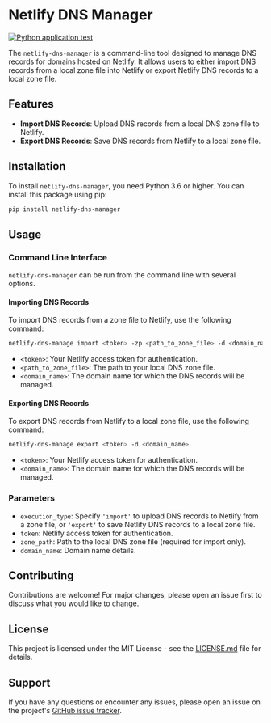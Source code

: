
# Netlify DNS Manager

[![Python application test](https://github.com/sumansaurabh/netlify-dns-manager/actions/workflows/test.yml/badge.svg)](https://github.com/sumansaurabh/netlify-dns-manager/actions/workflows/test.yml)

The `netlify-dns-manager` is a command-line tool designed to manage DNS records for domains hosted on Netlify. It allows users to either import DNS records from a local zone file into Netlify or export Netlify DNS records to a local zone file.

## Features

- **Import DNS Records**: Upload DNS records from a local DNS zone file to Netlify.
- **Export DNS Records**: Save DNS records from Netlify to a local zone file.

## Installation

To install `netlify-dns-manager`, you need Python 3.6 or higher. You can install this package using pip:

```bash
pip install netlify-dns-manager
```

## Usage

### Command Line Interface

`netlify-dns-manager` can be run from the command line with several options.

#### Importing DNS Records

To import DNS records from a zone file to Netlify, use the following command:

```bash
netlify-dns-manage import <token> -zp <path_to_zone_file> -d <domain_name>
```

- `<token>`: Your Netlify access token for authentication.
- `<path_to_zone_file>`: The path to your local DNS zone file.
- `<domain_name>`: The domain name for which the DNS records will be managed.

#### Exporting DNS Records

To export DNS records from Netlify to a local zone file, use the following command:

```bash
netlify-dns-manage export <token> -d <domain_name>
```

- `<token>`: Your Netlify access token for authentication.
- `<domain_name>`: The domain name for which the DNS records will be managed.

### Parameters

- `execution_type`: Specify `'import'` to upload DNS records to Netlify from a zone file, or `'export'` to save Netlify DNS records to a local zone file.
- `token`: Netlify access token for authentication.
- `zone_path`: Path to the local DNS zone file (required for import only).
- `domain_name`: Domain name details.

## Contributing

Contributions are welcome! For major changes, please open an issue first to discuss what you would like to change.

## License

This project is licensed under the MIT License - see the [LICENSE.md](LICENSE.md) file for details.

## Support

If you have any questions or encounter any issues, please open an issue on the project's [GitHub issue tracker](https://github.com/sumansaurabh/netlify-dns-manager/issues).